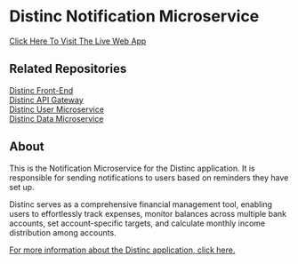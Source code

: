 # Distinc Notification Microservice

<a href="https://www.distinc.co.uk" target="_blank">
   Click Here To Visit The Live Web App 
</a>
<br>

## Related Repositories

<a href="https://github.com/SaoodCS/DistInc-PWA-React-TypeScript-Front-End?tab=readme-ov-file#distinc-web-application" target="_blank">
   Distinc Front-End
</a>
<br>
<a href="https://github.com/SaoodCS/DistInc-API-Gateway?tab=readme-ov-file#distinc-api-gateway" target="_blank">
   Distinc API Gateway
</a>
<br>
<a href="https://github.com/SaoodCS/Distinc-User-Microservice?tab=readme-ov-file#distinc-user-microservice" target="_blank">
   Distinc User Microservice
</a>
<br>
<a href="https://github.com/SaoodCS/Distinc-Data-Microservice?tab=readme-ov-file#distinc-data-microservice" target="_blank">
   Distinc Data Microservice
</a>
<br>

## About

This is the Notification Microservice for the Distinc application. It is responsible for sending notifications to users based on reminders they have set up.

Distinc serves as a comprehensive financial management tool, enabling users to effortlessly track expenses, monitor balances across multiple bank accounts, set account-specific targets, and calculate monthly income distribution among accounts.

<a href="https://github.com/SaoodCS/DistInc-PWA-React-TypeScript-Front-End?tab=readme-ov-file#about" target="_blank">
   For more information about the Distinc application, click here.
</a>
